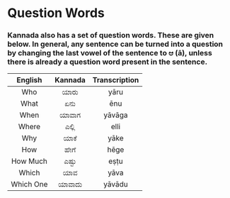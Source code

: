 # Question Words

### Kannada also has a set of question words. These are given below. In general, any sentence can be turned into a question by changing the last vowel of the sentence to ಆ (ā), unless there is already a question word present in the sentence.

|  English  | Kannada | Transcription |
|:---------:|:-------:|:-------------:|
|    Who    |  ಯಾರು   |     yāru      |
|   What    |   ಏನು   |      ēnu      |
|   When    |  ಯಾವಾಗ  |    yāvāga     |
|   Where   |  ಎಲ್ಲಿ  |     elli      |
|    Why    |  ಯಾಕೆ   |     yāke      |
|    How    |  ಹೇಗೆ   |     hēge      |
| How Much  |  ಎಷ್ಟು  |     eṣṭu      |
|   Which   |   ಯಾವ   |     yāva      |
| Which One | ಯಾವಾದು  |    yāvādu     |
